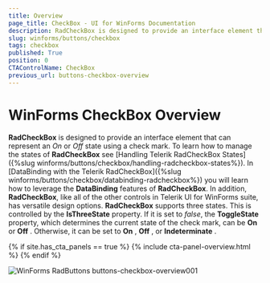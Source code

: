 ```yaml
---
title: Overview
page_title: CheckBox - UI for WinForms Documentation
description: RadCheckBox is designed to provide an interface element that can represent an On or Off state using a check mark.
slug: winforms/buttons/checkbox
tags: checkbox
published: True
position: 0
CTAControlName: CheckBox
previous_url: buttons-checkbox-overview
---
```


# WinForms CheckBox Overview

__RadCheckBox__ is designed to provide an interface element that can represent an *On* or *Off* state using a check mark. To learn how to manage the states of __RadCheckBox__ see  [Handling Telerik RadCheckBox States]({%slug winforms/buttons/checkbox/handling-radcheckbox-states%}). In [DataBinding with the Telerik RadCheckBox]({%slug winforms/buttons/checkbox/databinding-radcheckbox%}) you will learn how to leverage the __DataBinding__ features of __RadCheckBox__. In addition, __RadCheckBox__, like all of the other controls in Telerik UI for WinForms suite, has versatile design options.
__RadCheckBox__ supports three states. This is controlled by the __IsThreeState__ property. If it is set to *false*, the __ToggleState__ property, which determines the current state of the check mark, can be  __On__ or __Off__ . Otherwise, it can be set to __On__ , __Off__ , or __Indeterminate__ .

{% if site.has_cta_panels == true %}
{% include cta-panel-overview.html %}
{% endif %}


![WinForms RadButtons buttons-checkbox-overview001](images/buttons-checkbox-overview001.png)
        
